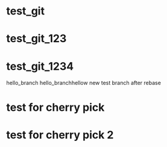 # test_git
# test_git_123
# test_git_1234
hello_branch
hello_branchhellow new test branch after rebase
# test for cherry pick
# test for cherry pick 2
